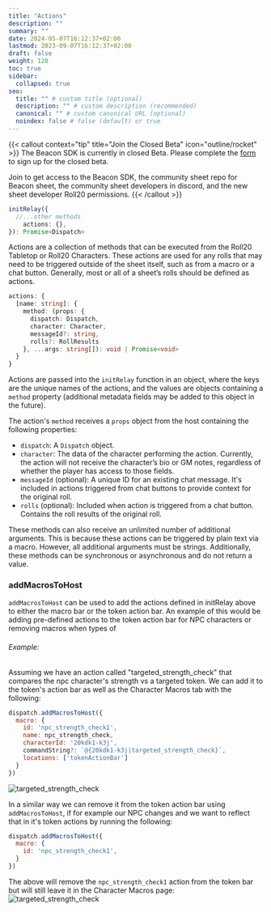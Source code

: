 ```yaml
---
title: "Actions"
description: ""
summary: ""
date: 2024-05-07T16:12:37+02:00
lastmod: 2023-09-07T16:12:37+02:00
draft: false
weight: 120
toc: true
sidebar:
  collapsed: true
seo:
  title: "" # custom title (optional)
  description: "" # custom description (recommended)
  canonical: "" # custom canonical URL (optional)
  noindex: false # false (default) or true
---
```


{{< callout context="tip" title="Join the Closed Beta" icon="outline/rocket" >}}
The Beacon SDK is currently in closed Beta. Please complete the [form](https://forms.gle/XXnj1SbfmYnUq8Hu9) to sign up for the closed beta.

Join to get access to the Beacon SDK, the community sheet repo for Beacon sheet, the community sheet developers in discord, and the new sheet developer Roll20 permissions.
{{< /callout >}}

```typescript
initRelay({
  //...other methods
    actions: {},
}): Promise<Dispatch>
```

Actions are a collection of methods that can be executed from the Roll20 Tabletop or Roll20 Characters. These actions are used for any rolls that may need to be triggered outside of the sheet itself, such as from a macro or a chat button. Generally, most or all of a sheet’s rolls should be defined as actions.

```typescript
actions: {
  [name: string]: {
    method: (props: {
      dispatch: Dispatch,
      character: Character,
      messageId?: string,
      rolls?: RollResults 
    }, ...args: string[]): void | Promise<void>
  }
}
```

Actions are passed into the  `initRelay` function in an object, where the keys are the unique names of the actions, and the values are objects containing a `method` property (additional metadata fields may be added to this object in the future).

The action's `method` receives a `props` object from the host containing the following properties:

- `dispatch`: A `Dispatch` object.
- `character`: The data of the character performing the action. Currently, the action will not receive the character’s bio or GM notes, regardless of whether the player has access to those fields.
- `messageId` (optional): A unique ID for an existing chat message. It's included in actions triggered from chat buttons to provide context for the original roll.
- `rolls` (optional): Included when action is triggered from a chat button. Contains the roll results of the original roll.

These methods can also receive an unlimited number of additional arguments. This is because these actions can be triggered by plain text via a macro. However, all additional arguments must be strings. Additionally, these methods can be synchronous or asynchronous and do not return a value.

### addMacrosToHost
`addMacrosToHost` can be used to add the actions defined in initRelay above to either the macro bar or the token action bar. An example of this would be adding pre-defined actions to the token action bar for NPC characters or removing macros when types of 

###### Example:
Assuming we have an action called "targeted_strength_check" that compares the npc character's strength vs a targeted token. We can add it to the token's action bar as well as the Character Macros tab with the following:

```javascript
dispatch.addMacrosToHost({
  macro: {
    id: 'npc_strength_check1',
    name: npc_strength_check,
    characterId: '20kdk1-k3j',
    commandString?: `@{20kdk1-k3j|targeted_strength_check}`,
    locations: ['tokenActionBar']
  }
})
```

![targeted_strength_check](images/addMacroToHost_npc_example.png)

In a similar way we can remove it from the token action bar using `addMacrosToHost`, if for example our NPC changes and we want to reflect that in it's token actions by running the following:

```javascript
dispatch.addMacrosToHost({
  macro: {
    id: 'npc_strength_check1',
  }
})
```

The above will remove the `npc_strength_check1` action from the token bar but will still leave it in the Character Macros page:
 ![targeted_strength_check](images/addMacroToHost_npc_example02.png)